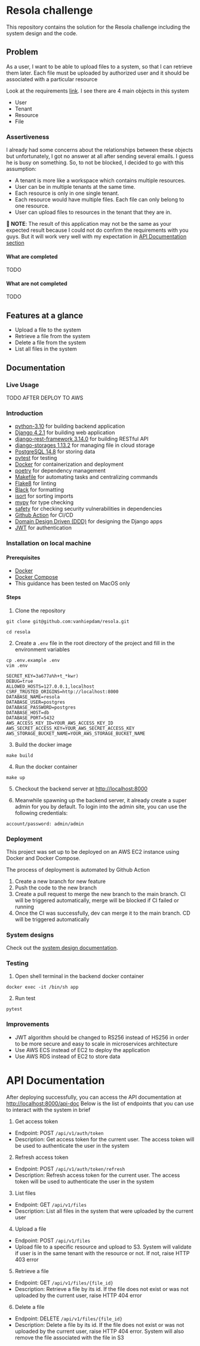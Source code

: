 # Resola challenge
This repository contains the solution for the Resola challenge including the system design and the code.

## Problem
As a user, I want to be able to upload files to a system, so that I can retrieve them later.
Each file must be uploaded by authorized user and it should be associated with a particular resource

Look at the requirements [link](https://gist.github.com/evert0n/d86eec2e5dfc5ac2c55db3b0c39950a9). I see there are 4 main objects in this system
- User
- Tenant
- Resource
- File

### Assertiveness
I already had some concerns about the relationships between these objects but unfortunately, 
I got no answer at all after sending several emails. 
I guess he is busy on something. So, to not be blocked, I decided to go with this assumption:
- A tenant is more like a workspace which contains multiple resources.
- User can be in multiple tenants at the same time.
- Each resource is only in one single tenant.
- Each resource would have multiple files. Each file can only belong to one resource.
- User can upload files to resources in the tenant that they are in.

**🔔 NOTE**: The result of this application may not be the same as your expected result 
because I could not do confirm the requirements with you guys. 
But it will work very well with my expectation in [API Documentation section](#api-documentation) 

#### What are completed
TODO

#### What are not completed
TODO

## Features at a glance
- Upload a file to the system
- Retrieve a file from the system
- Delete a file from the system
- List all files in the system

## Documentation

### Live Usage
TODO AFTER DEPLOY TO AWS

### Introduction
- [python-3.10](https://www.python.org/) for building backend application
- [Django 4.2.1](https://www.djangoproject.com/) for building web application
- [django-rest-framework 3.14.0](https://www.django-rest-framework.org/) for building RESTful API
- [django-storages 1.13.2](https://django-storages.readthedocs.io/en/latest/) for managing file in cloud storage
- [PostgreSQL 14.8]() for storing data
- [pytest]() for testing
- [Docker](https://www.docker.com/) for containerization and deployment
- [poetry](https://python-poetry.org/) for dependency management
- [Makefile](#) for automating tasks and centralizing commands
- [Flake8](#) for linting
- [Black](#) for formatting
- [isort](#) for sorting imports
- [mypy](#) for type checking
- [safety](#) for checking security vulnerabilities in dependencies
- [Github Action](#) for CI/CD
- [Domain Design Driven (DDD)](#) for designing the Django apps
- [JWT](#) for authentication

### Installation on local machine
#### Prerequisites
- [Docker](https://www.docker.com/)
- [Docker Compose](https://docs.docker.com/compose/)
- This guidance has been tested on MacOS only

#### Steps
1. Clone the repository
```shell
git clone git@github.com:vanhiepdam/resola.git

cd resola
```

2. Create a `.env` file in the root directory of the project and fill in the environment variables
```shell
cp .env.example .env
vim .env

SECRET_KEY=3a677a%h+t_*kwr)
DEBUG=true
ALLOWED_HOSTS=127.0.0.1,localhost
CSRF_TRUSTED_ORIGINS=http://localhost:8000
DATABASE_NAME=resola
DATABASE_USER=postgres
DATABASE_PASSWORD=postgres
DATABASE_HOST=db
DATABASE_PORT=5432
AWS_ACCESS_KEY_ID=YOUR_AWS_ACCESS_KEY_ID
AWS_SECRET_ACCESS_KEY=YOUR_AWS_SECRET_ACCESS_KEY
AWS_STORAGE_BUCKET_NAME=YOUR_AWS_STORAGE_BUCKET_NAME
```

3. Build the docker image
```shell
make build
```

4. Run the docker container
```shell
make up
```

5. Checkout the backend server at [http://localhost:8000](http://localhost:8000)

6. Meanwhile spawning up the backend server, it already create a super admin for you by default. To login into the admin site, you can use the following credentials:
```
account/password: admin/admin
```

### Deployment
This project was set up to be deployed on an AWS EC2 instance using Docker and Docker Compose.

The process of deployment is automated by Github Action
1. Create a new branch for new feature
2. Push the code to the new branch
3. Create a pull request to merge the new branch to the main branch. CI will be triggered automatically, merge will be blocked if CI failed or running
4. Once the CI was successfully, dev can merge it to the main branch. CD will be triggered automatically

### System designs
Check out the [system design documentation](diagrams/system/README.md).

### Testing
1. Open shell terminal in the backend docker container
```shell
docker exec -it /bin/sh app
```

2. Run test
```shell
pytest
```

### Improvements
- JWT algorithm should be changed to RS256 instead of HS256 in order to be more secure and easy to scale in microservices architecture
- Use AWS ECS instead of EC2 to deploy the application
- Use AWS RDS instead of EC2 to store data

# API Documentation
After deploying successfully, you can access the API documentation at [http://localhost:8000/api-doc](http://localhost:8000/api-doc)
Below is the list of endpoints that you can use to interact with the system in brief

1. Get access token
- Endpoint: POST `/api/v1/auth/token`
- Description: Get access token for the current user. The access token will be used to authenticate the user in the system

2. Refresh access token
- Endpoint: POST `/api/v1/auth/token/refresh`
- Description: Refresh access token for the current user. The access token will be used to authenticate the user in the system

3. List files
- Endpoint: GET `/api/v1/files`
- Description: List all files in the system that were uploaded by the current user

4. Upload a file
- Endpoint: POST `/api/v1/files`
- Upload file to a specific resource and upload to S3. System will validate if user is in the same tenant with the resource or not. If not, raise HTTP 403 error

5. Retrieve a file
- Endpoint: GET `/api/v1/files/{file_id}`
- Description: Retrieve a file by its id. If the file does not exist or was not uploaded by the current user, raise HTTP 404 error

6. Delete a file
- Endpoint: DELETE `/api/v1/files/{file_id}`
- Description: Delete a file by its id. If the file does not exist or was not uploaded by the current user, raise HTTP 404 error. 
System will also remove the file associated with the file in S3
